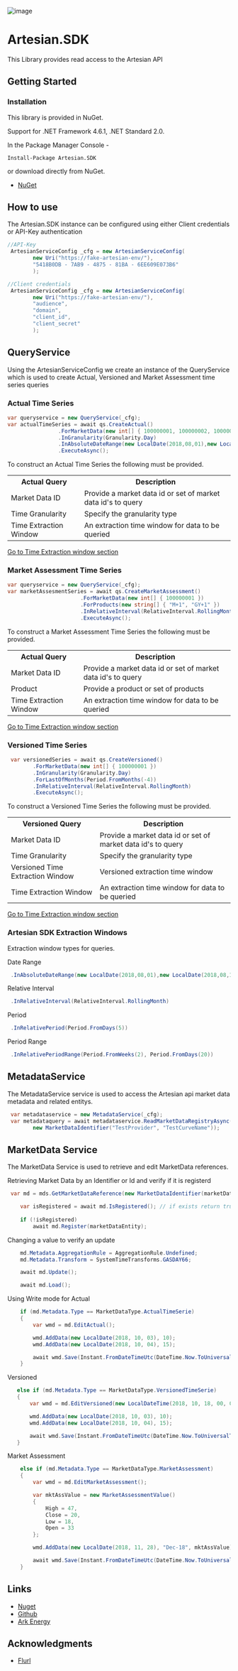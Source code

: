 ![image](http://www.ark-energy.eu/wp-content/uploads/ark-dark.png)
# Artesian.SDK

This Library provides read access to the Artesian API

## Getting Started
### Installation
This library is provided in NuGet.

Support for .NET Framework 4.6.1, .NET Standard 2.0.

In the Package Manager Console -
```
Install-Package Artesian.SDK
```

or download directly from NuGet.
* [NuGet](https://www.nuget.org/packages/Artesian.SDK/)

## How to use
The Artesian.SDK instance can be configured using either Client credentials or API-Key authentication 
```csharp
//API-Key
 ArtesianServiceConfig _cfg = new ArtesianServiceConfig(
		new Uri("https://fake-artesian-env/"),
		"5418B0DB - 7AB9 - 4875 - 81BA - 6EE609E073B6"
		);

//Client credentials
 ArtesianServiceConfig _cfg = new ArtesianServiceConfig(
		new Uri("https://fake-artesian-env/"),
		"audience",
		"domain",
		"client_id",
		"client_secret"
		);
```

## QueryService

Using the ArtesianServiceConfig we create an instance of the QueryService which is used to create Actual, Versioned and Market Assessment time series queries

### Actual Time Series
```csharp
var queryservice = new QueryService(_cfg);
var actualTimeSeries = await qs.CreateActual()
                .ForMarketData(new int[] { 100000001, 100000002, 100000003 })
                .InGranularity(Granularity.Day)
                .InAbsoluteDateRange(new LocalDate(2018,08,01),new LocalDate(2018,08,10))
                .ExecuteAsync();
```
To construct an Actual Time Series the following must be provided.
<table>
  <tr><th>Actual Query</th><th>Description</th></tr>
  <tr><td>Market Data ID</td><td>Provide a market data id or set of market data id's to query</td></tr>
  <tr><td>Time Granularity</td><td>Specify the granularity type</td></tr>
  <tr><td>Time Extraction Window</td><td>An extraction time window for data to be queried</td></tr>
</table>

[Go to Time Extraction window section](#artesian-sdk-extraction-windows)

### Market Assessment Time Series
```csharp
var queryservice = new QueryService(_cfg);
var marketAssesmentSeries = await qs.CreateMarketAssessment()
                       .ForMarketData(new int[] { 100000001 })
                       .ForProducts(new string[] { "M+1", "GY+1" })
                       .InRelativeInterval(RelativeInterval.RollingMonth)
                       .ExecuteAsync();
```
To construct a Market Assessment Time Series the following must be provided.
<table>
  <tr><th>Actual Query</th><th>Description</th></tr>
  <tr><td>Market Data ID</td><td>Provide a market data id or set of market data id's to query</td></tr>
  <tr><td>Product</td><td>Provide a product or set of products</td></tr>
  <tr><td>Time Extraction Window</td><td>An extraction time window for data to be queried </td></tr>
</table>

[Go to Time Extraction window section](#artesian-sdk-extraction-windows)

### Versioned Time Series
```csharp
 var versionedSeries = await qs.CreateVersioned()
		.ForMarketData(new int[] { 100000001 })
		.InGranularity(Granularity.Day)
		.ForLastOfMonths(Period.FromMonths(-4))
		.InRelativeInterval(RelativeInterval.RollingMonth)
		.ExecuteAsync();
```
To construct a Versioned Time Series the following must be provided.
<table>
  <tr><th>Versioned Query</th><th>Description</th></tr>
  <tr><td>Market Data ID</td><td>Provide a market data id or set of market data id's to query</td></tr>
  <tr><td>Time Granularity</td><td>Specify the granularity type</td></tr>
  <tr><td>Versioned Time Extraction Window</td><td>Versioned extraction time window</td></tr>
  <tr><td>Time Extraction Window</td><td>An extraction time window for data to be queried</td></tr>
</table>

[Go to Time Extraction window section](#artesian-sdk-extraction-windows)

### Artesian SDK Extraction Windows
Extraction window types  for queries.

Date Range
```csharp
 .InAbsoluteDateRange(new LocalDate(2018,08,01),new LocalDate(2018,08,10)
```
Relative Interval
```csharp
 .InRelativeInterval(RelativeInterval.RollingMonth)
```
Period
```csharp
 .InRelativePeriod(Period.FromDays(5))
```
Period Range
```csharp
 .InRelativePeriodRange(Period.FromWeeks(2), Period.FromDays(20))
```

## MetadataService

The MetadataService service is used to access the Artesian api market data metadata and related entitys.

```csharp
 var metadataservice = new MetadataService(_cfg);
 var metadataquery = await metadataservice.ReadMarketDataRegistryAsync(
		new MarketDataIdentifier("TestProvider", "TestCurveName"));
```
## MarketData Service

The MarketData Service is used to retrieve and edit MarketData references.

Retrieving Market Data by an Identifier or Id and verify if it is registerd
```csharp
 var md = mds.GetMarketDataReference(new MarketDataIdentifier(marketDataEntity.ProviderName, marketDataEntity.MarketDataName)); // Id or identifier

    var isRegistered = await md.IsRegistered(); // if exists return true, otherwise false
    
    if (!isRegistered)
        await md.Register(marketDataEntity);
```

Changing a value to verify an update
```csharp
    md.Metadata.AggregationRule = AggregationRule.Undefined;
    md.Metadata.Transform = SystemTimeTransforms.GASDAY66;

    await md.Update();

    await md.Load();
```

Using Write mode for Actual
```csharp
    if (md.Metadata.Type == MarketDataType.ActualTimeSerie)
    {
        var wmd = md.EditActual();

        wmd.AddData(new LocalDate(2018, 10, 03), 10);
        wmd.AddData(new LocalDate(2018, 10, 04), 15);

        await wmd.Save(Instant.FromDateTimeUtc(DateTime.Now.ToUniversalTime()));
    }
```

 Versioned
 ```csharp
    else if (md.Metadata.Type == MarketDataType.VersionedTimeSerie)
    {
        var wmd = md.EditVersioned(new LocalDateTime(2018, 10, 18, 00, 00));

        wmd.AddData(new LocalDate(2018, 10, 03), 10);
        wmd.AddData(new LocalDate(2018, 10, 04), 15);

        await wmd.Save(Instant.FromDateTimeUtc(DateTime.Now.ToUniversalTime()));
    }
```

Market Assessment
```csharp
    else if (md.Metadata.Type == MarketDataType.MarketAssessment)
    {
        var wmd = md.EditMarketAssessment();

        var mktAssValue = new MarketAssessmentValue()
        {
            High = 47,
            Close = 20,
            Low = 18,
            Open = 33
        };

        wmd.AddData(new LocalDate(2018, 11, 28), "Dec-18", mktAssValue);

        await wmd.Save(Instant.FromDateTimeUtc(DateTime.Now.ToUniversalTime()));
    }
```

## Links
* [Nuget](https://www.nuget.org/packages/Artesian.SDK/)
* [Github](https://github.com/ARKlab/Artesian.SDK)
* [Ark Energy](http://www.ark-energy.eu/)

## Acknowledgments
* [Flurl](https://flurl.io/docs/fluent-url/)
